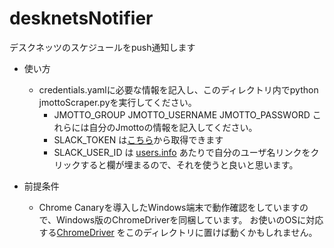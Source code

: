 # desknetsNotifier
デスクネッツのスケジュールをpush通知します

- 使い方
  * credentials.yamlに必要な情報を記入し、このディレクトリ内でpython jmottoScraper.pyを実行してください。
    - JMOTTO_GROUP JMOTTO_USERNAME JMOTTO_PASSWORD これらには自分のJmottoの情報を記入してください。
    - SLACK_TOKEN は[こちら](https://api.slack.com/custom-integrations/legacy-tokens)から取得できます
    - SLACK_USER_ID は [users.info](https://api.slack.com/methods/users.info/test) あたりで自分のユーザ名リンクをクリックすると欄が埋まるので、それを使うと良いと思います。

- 前提条件
  * Chrome Canaryを導入したWindows端末で動作確認をしていますので、Windows版のChromeDriverを同梱しています。
  お使いのOSに対応する[ChromeDriver](https://sites.google.com/a/chromium.org/chromedriver/) をこのディレクトリに置けば動くかもしれません。